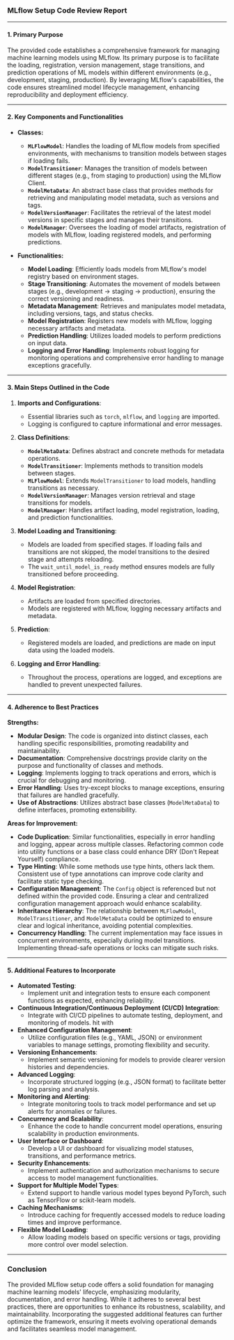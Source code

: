 ### **MLflow Setup Code Review Report**

* * *

#### **1\. Primary Purpose**

The provided code establishes a comprehensive framework for managing machine learning models using MLflow. Its primary purpose is to facilitate the loading, registration, version management, stage transitions, and prediction operations of ML models within different environments (e.g., development, staging, production). By leveraging MLflow's capabilities, the code ensures streamlined model lifecycle management, enhancing reproducibility and deployment efficiency.

* * *

#### **2\. Key Components and Functionalities**

*   **Classes:**
    
    *   **`MLFlowModel`**: Handles the loading of MLflow models from specified environments, with mechanisms to transition models between stages if loading fails.
    *   **`ModelTransitioner`**: Manages the transition of models between different stages (e.g., from staging to production) using the MLflow Client.
    *   **`ModelMetaData`**: An abstract base class that provides methods for retrieving and manipulating model metadata, such as versions and tags.
    *   **`ModelVersionManager`**: Facilitates the retrieval of the latest model versions in specific stages and manages their transitions.
    *   **`ModelManager`**: Oversees the loading of model artifacts, registration of models with MLflow, loading registered models, and performing predictions.
*   **Functionalities:**
    
    *   **Model Loading**: Efficiently loads models from MLflow's model registry based on environment stages.
    *   **Stage Transitioning**: Automates the movement of models between stages (e.g., development → staging → production), ensuring the correct versioning and readiness.
    *   **Metadata Management**: Retrieves and manipulates model metadata, including versions, tags, and status checks.
    *   **Model Registration**: Registers new models with MLflow, logging necessary artifacts and metadata.
    *   **Prediction Handling**: Utilizes loaded models to perform predictions on input data.
    *   **Logging and Error Handling**: Implements robust logging for monitoring operations and comprehensive error handling to manage exceptions gracefully.

* * *

#### **3\. Main Steps Outlined in the Code**

1.  **Imports and Configurations**:
    
    *   Essential libraries such as `torch`, `mlflow`, and `logging` are imported.
    *   Logging is configured to capture informational and error messages.
2.  **Class Definitions**:
    
    *   **`ModelMetaData`**: Defines abstract and concrete methods for metadata operations.
    *   **`ModelTransitioner`**: Implements methods to transition models between stages.
    *   **`MLFlowModel`**: Extends `ModelTransitioner` to load models, handling transitions as necessary.
    *   **`ModelVersionManager`**: Manages version retrieval and stage transitions for models.
    *   **`ModelManager`**: Handles artifact loading, model registration, loading, and prediction functionalities.
3.  **Model Loading and Transitioning**:
    
    *   Models are loaded from specified stages. If loading fails and transitions are not skipped, the model transitions to the desired stage and attempts reloading.
    *   The `wait_until_model_is_ready` method ensures models are fully transitioned before proceeding.
4.  **Model Registration**:
    
    *   Artifacts are loaded from specified directories.
    *   Models are registered with MLflow, logging necessary artifacts and metadata.
5.  **Prediction**:
    
    *   Registered models are loaded, and predictions are made on input data using the loaded models.
6.  **Logging and Error Handling**:
    
    *   Throughout the process, operations are logged, and exceptions are handled to prevent unexpected failures.

* * *

#### **4\. Adherence to Best Practices**

**Strengths:**

*   **Modular Design**: The code is organized into distinct classes, each handling specific responsibilities, promoting readability and maintainability.
*   **Documentation**: Comprehensive docstrings provide clarity on the purpose and functionality of classes and methods.
*   **Logging**: Implements logging to track operations and errors, which is crucial for debugging and monitoring.
*   **Error Handling**: Uses try-except blocks to manage exceptions, ensuring that failures are handled gracefully.
*   **Use of Abstractions**: Utilizes abstract base classes (`ModelMetaData`) to define interfaces, promoting extensibility.

**Areas for Improvement:**

*   **Code Duplication**: Similar functionalities, especially in error handling and logging, appear across multiple classes. Refactoring common code into utility functions or a base class could enhance DRY (Don't Repeat Yourself) compliance.
*   **Type Hinting**: While some methods use type hints, others lack them. Consistent use of type annotations can improve code clarity and facilitate static type checking.
*   **Configuration Management**: The `Config` object is referenced but not defined within the provided code. Ensuring a clear and centralized configuration management approach would enhance scalability.
*   **Inheritance Hierarchy**: The relationship between `MLFlowModel`, `ModelTransitioner`, and `ModelMetaData` could be optimized to ensure clear and logical inheritance, avoiding potential complexities.
*   **Concurrency Handling**: The current implementation may face issues in concurrent environments, especially during model transitions. Implementing thread-safe operations or locks can mitigate such risks.

* * *

#### **5\. Additional Features to Incorporate**

*   **Automated Testing**:
    *   Implement unit and integration tests to ensure each component functions as expected, enhancing reliability.
*   **Continuous Integration/Continuous Deployment (CI/CD) Integration**:
    *   Integrate with CI/CD pipelines to automate testing, deployment, and monitoring of models. hit with 
*   **Enhanced Configuration Management**:
    *   Utilize configuration files (e.g., YAML, JSON) or environment variables to manage settings, promoting flexibility and security.
*   **Versioning Enhancements**:
    *   Implement semantic versioning for models to provide clearer version histories and dependencies.
*   **Advanced Logging**:
    *   Incorporate structured logging (e.g., JSON format) to facilitate better log parsing and analysis.
*   **Monitoring and Alerting**:
    *   Integrate monitoring tools to track model performance and set up alerts for anomalies or failures.
*   **Concurrency and Scalability**:
    *   Enhance the code to handle concurrent model operations, ensuring scalability in production environments.
*   **User Interface or Dashboard**:
    *   Develop a UI or dashboard for visualizing model statuses, transitions, and performance metrics.
*   **Security Enhancements**:
    *   Implement authentication and authorization mechanisms to secure access to model management functionalities. 
*   **Support for Multiple Model Types**:
    *   Extend support to handle various model types beyond PyTorch, such as TensorFlow or scikit-learn models.
*   **Caching Mechanisms**:
    *   Introduce caching for frequently accessed models to reduce loading times and improve performance.
*   **Flexible Model Loading**:
    *   Allow loading models based on specific versions or tags, providing more control over model selection.

* * *

### **Conclusion**

The provided MLflow setup code offers a solid foundation for managing machine learning models' lifecycle, emphasizing modularity, documentation, and error handling. While it adheres to several best practices, there are opportunities to enhance its robustness, scalability, and maintainability. Incorporating the suggested additional features can further optimize the framework, ensuring it meets evolving operational demands and facilitates seamless model management.